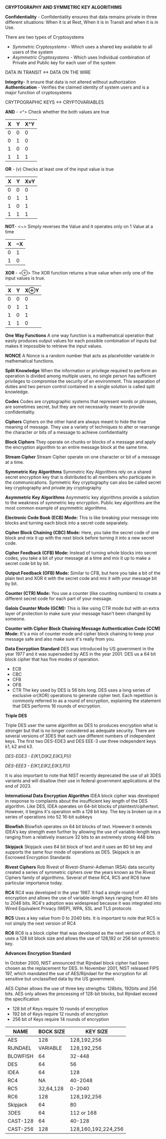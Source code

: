 **CRYPTOGRAPHY AND SYMMETRIC KEY ALGORITHIMS**

**Confidentiality** - Confidentiality ensures that data remains private in three different situations: When it is at Rest, When it is in Transit and when it is in Use.

There are two types of Cryptosystems 
- *Symmetric Cryptosystems* - Which uses a shared key available to all users of the system 
- *Asymmetric Cryptosystems* - Which uses Individual combination of  Private and Public key for each user of the system 

DATA IN TRANSIT <-> DATA ON THE WIRE

**Integrity**- It ensure that data is not altered without authorization
**Authentication** - Verifies the claimed identity of system users and is a major function of cryptosystems

CRYTPOGRAPHIC KEYS <-> CRYPTOVARIABLES

**AND** - <^> Check whether the both values are true 

| X | Y | X^Y |
| ---- | ---- | ---- |
| 0 | 0 | 0 |
| 0 | 1 | 0 |
| 1 | 0 | 0 |
| 1 | 1 | 1 |
**OR** - (v) Checks at least one of the input value is true 

| X | Y | XvY |
| ---- | ---- | ---- |
| 0 | 0 | 0 |
| 0 | 1 | 1 |
| 1 | 0 | 1 |
| 1 | 1 | 1 |

**NOT**- <~> Simply reverses the Value and it operates only on 1 Value at a time

| X | ~X |
| ---- | ---- |
| 0 | 1 |
| 1 | 0 |

**XOR** - <⊕> The XOR function returns a true value when only one of the input values is true.

| X | Y | X⊕Y |
| ---- | ---- | ---- |
| 0 | 0 | 0 |
| 0 | 1 | 1 |
| 1 | 0 | 1 |
| 1 | 1 | 0 |
**One Way Functions**
A one way function is a mathematical operation that easily produces output values for each possible combination of inputs but makes it impossible to retrieve the input values.

**NONCE**
A Nonce is a random number that acts as placeholder variable in mathematical functions. 

**Split Knowledge**
When the information or privilege required to perform an operation is divided among multiple users, no single person has sufficient privileges to compromise the security of an environment. This separation of duties and two person control contained in a single solution is called split knowledge. 

**Codes** 
Codes are cryptographic systems that represent words or phrases, are sometimes secret, but they are not necessarily meant to provide confidentiality. 

**Ciphers**
Ciphers on the other hand are always meant to hide the true meaning of message. They use a variety of techniques to alter or rearrange the character or bits of a message to achieve confidentiality  

**Block Ciphers**
They operate on chunks or blocks of a message and apply the encryption algorithm to an entire message block at the same time. 

**Stream Cipher**
Stream Cipher operate on one character or bit of a message at a time. 

**Symmetric Key Algorithms**
Symmetric Key Algorithms rely on a shared secret encryption key that is distributed to all members who participate in the communications. Symmetric Key cryptography can also be called secret key cryptography and private jey cryptography

**Asymmetric Key Algorithms**
Asymmetric key algorithms provide a solution to the weakness of symmetric key encryption. Public key algorithms are the most common example of asymmetric algorithms.

**Electronic Code Book (ECB) Mode:**
This is like breaking your message into blocks and turning each block into a secret code separately.

**Cipher Block Chaining (CBC) Mode:**
Here, you take the secret code of one block and mix it up with the next block before turning it into a new secret code.

**Cipher Feedback (CFB) Mode:**
Instead of turning whole blocks into secret codes, you take a bit of your message at a time and mix it up to make a secret code bit by bit.

**Output Feedback (OFB) Mode:**
Similar to CFB, but here you take a bit of the plain text and XOR it with the  secret code and mix it with your message bit by bit.

**Counter (CTR) Mode:**
You use a counter (like counting numbers) to create a different secret code for each part of your message.

**Galois Counter Mode (GCM):**
This is like using CTR mode but with an extra layer of protection to make sure your message hasn't been changed by someone.

**Counter with Cipher Block Chaining Message Authentication Code (CCM) Mode:**
It's a mix of counter mode and cipher block chaining to keep your message safe and also make sure it's really from you.

**Data Encryption Standard**
DES was introduced by US government in the year 1977 and it was superseded by AES in the year 2001. DES us a 64 bit block cipher that has five modes of operation. 
- ECB 
- CBC
- CFB
- OFB
- CTR
The key used by DES is 56 bits long. DES uses a long series of exclusive or(XOR) operations to generate cipher text. Each repetition is commonly referred to as a round of encryption, explaining the statement that DES performs 16 rounds of encryption.

**Triple DES** 

Triple DES user the same algorithm as DES to produces encryption what is stronger but that is no longer considered as adequate security. There are several versions of 3DES that each use different numbers of independent keys. The first two DES-EDE3 and DES  EEE-3 use three independent keys k1, k2 and k3. 

*DES-EDE3 - E(K1,D(K2,E(K3,P)))* 

*DES-EEE3 - E(K1,E(K2,E(K3,P)))*

It is also important to note that NIST recently deprecated the use of all 3DES variants and will disallow their use in federal government applications at the end of 2023.

**International Data Encryption Algorithm**
IDEA block cipher was developed in response to complaints about the insufficient key length of the DES algorithm. Like DES, IDEA operates on 64-bit blocks of plaintext/ciphertext. However, it begins it's operation with a 128 bit key. The key is broken up in a series of operations into 52 16-bit subkeys

**Blowfish**
Blowfish operates on 64 bit blocks of text. However it extends IDEA's key strength even further by allowing the use of variable-length keys ranging from a relatively insecure 32 bits to an extremely strong 448 bits 

**Skipjack**
Skipjack uses 64 bit block of text and it uses an 80 bit key and supports the same four mode of operations as DES. Skipjack is an Escrowed Encryption Standards

**Rivest Ciphers**
Rob Rivest of Rivest-Shamir-Adleman (RSA) data security created a series of symmetric ciphers over the years known as the Rivest Ciphers family of algorithims. Several of these RC4, RC5 and RC6 have particular importance today.

**RC4**
RC4 was developed in the year 1987. It had a single round of encryption and allows the use of variable-length keys ranging from 40 bits to 2048 bits. RC4's adoption was widespread because it was integrated into Wired Equivalent Privacy (WEP), WPA, SSL and TLS protocols

**RC5**
Uses a key value from 0 to 2040 bits. It is important to note that RC5 is not simply the next version of RC4

**RC6**
RC6 is a block cipher that was developed as the next version of RC5. It uses a 128 bit block size and allows the use of 128,192 or 256 bit symmetric key. 

**Advances Encryption Standard**

In October 2000, NIST announced that Rijndael block cipher had been chosen as the replacement for DES. In November 2001, NIST released FIPS 197, which mandated the sue of AES/Rijndael for the encryption for all sensitive but unclassified data by the US government.

AES Cipher allows the use of three key strengths: 128bits, 192bits and 256 bits. AES only allows the processing of 128-bit blocks, but Rijndael exceed the specification 
- 128 bit of Keys require 10 rounds of encryption 
- 192 bit of Keys require 12 rounds of encryption 
- 256 bit of Keys require 14 rounds of encryption 


| NAME     | BOCK SIZE | KEY SIZE            |
| -------- | --------- | ------------------- |
| AES      | 128       | 128,192,256         |
| RIJNDAEL | VARIABLE  | 128,192,256         |
| BLOWFISH | 64        | 32-448              |
| DES      | 64        | 56                  |
| IDEA     | 64        | 128                 |
| RC4      | NA        | 40-2048             |
| RC5      | 32,64,128 | 0-2040              |
| RC6      | 128       | 128,192,256         |
| Skipjack | 64        | 80                  |
| 3DES     | 64        | 112 or 168          |
| CAST-128 | 64        | 40-128              |
| CAST-256 | 128       | 128,160,192,224,256 |
